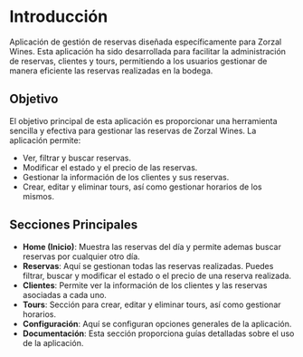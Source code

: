 # Introducción

Aplicación de gestión de reservas diseñada específicamente para Zorzal Wines. Esta aplicación ha sido desarrollada para facilitar la administración de reservas, clientes y tours, permitiendo a los usuarios gestionar de manera eficiente las reservas realizadas en la bodega.

## Objetivo

El objetivo principal de esta aplicación es proporcionar una herramienta sencilla y efectiva para gestionar las reservas de Zorzal Wines. La aplicación permite:

- Ver, filtrar y buscar reservas.
- Modificar el estado y el precio de las reservas.
- Gestionar la información de los clientes y sus reservas.
- Crear, editar y eliminar tours, así como gestionar horarios de los mismos.

## Secciones Principales

- **Home (Inicio)**: Muestra las reservas del día y permite ademas buscar reservas por cualquier otro día.
- **Reservas**: Aquí se gestionan todas las reservas realizadas. Puedes filtrar, buscar y modificar el estado o el precio de una reserva realizada.
- **Clientes**: Permite ver la información de los clientes y las reservas asociadas a cada uno.
- **Tours**: Sección para crear, editar y eliminar tours, así como gestionar horarios.
- **Configuración**: Aquí se configuran opciones generales de la aplicación.
- **Documentación**: Esta sección proporciona guías detalladas sobre el uso de la aplicación.
